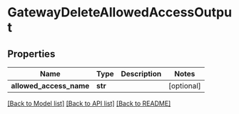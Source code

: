 # GatewayDeleteAllowedAccessOutput

## Properties
Name | Type | Description | Notes
------------ | ------------- | ------------- | -------------
**allowed_access_name** | **str** |  | [optional] 

[[Back to Model list]](../README.md#documentation-for-models) [[Back to API list]](../README.md#documentation-for-api-endpoints) [[Back to README]](../README.md)



